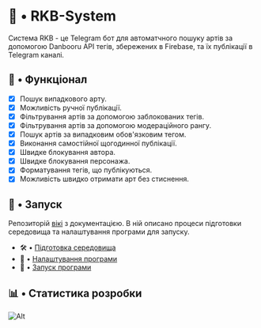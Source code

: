 # 🤖 • RKB-System

Система RKB - це Telegram бот для автоматчного пошуку артів за допомогою Danbooru API тегів, збережених в Firebase, та їх публікації в Telegram каналі.

## 🧬 • Функціонал

- [X] Пошук випадкового арту.
- [X] Можливість ручної публікації.
- [X] Фільтрування артів за допомогою заблокованих тегів.
- [X] Фільтрування артів за допомогою модераційного рангу.
- [X] Пошук артів за випадковим обов'язковим тегом.
- [X] Виконання самостійної щогодинної публікації.
- [X] Швидке блокування автора.
- [X] Швидке блокування персонажа.
- [X] Форматування тегів, що публікуються.
- [X] Можливість швидко отримати арт без стиснення.

## 🚀 • Запуск

Репозиторій [вікі](https://github.com/liubquanti/RKB-System/wiki) з документацією. В ній описано процеси підготовки середовища та налаштування програми для запуску.

- 🛠️ • [Підготовка середовища](https://github.com/liubquanti/RKB-System/wiki/1-%E2%80%A2-%D0%9F%D1%96%D0%B4%D0%B3%D0%BE%D1%82%D0%BE%D0%B2%D0%BA%D0%B0-%D1%81%D0%B5%D1%80%D0%B5%D0%B4%D0%BE%D0%B2%D0%B8%D1%89%D0%B0)
- 📝 • [Налаштування програми](https://github.com/liubquanti/RKB-System/wiki/2-%E2%80%A2-%D0%9D%D0%B0%D0%BB%D0%B0%D1%88%D1%82%D1%83%D0%B2%D0%B0%D0%BD%D0%BD%D1%8F-%D0%BF%D1%80%D0%BE%D0%B3%D1%80%D0%B0%D0%BC%D0%B8)
- 🚀 • [Запуск програми](https://github.com/liubquanti/RKB-System/wiki/3-%E2%80%A2-%D0%97%D0%B0%D0%BF%D1%83%D1%81%D0%BA-%D0%BF%D1%80%D0%BE%D0%B3%D1%80%D0%B0%D0%BC%D0%B8)

## 📊 • Статистика розробки

![Alt](https://repobeats.axiom.co/api/embed/7d8205f6669792af4403c0f059fce302ee6d56b2.svg "Repobeats analytics image")
